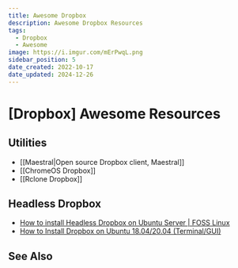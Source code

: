 ```yaml
---
title: Awesome Dropbox
description: Awesome Dropbox Resources
tags:
  - Dropbox
  - Awesome
image: https://i.imgur.com/mErPwqL.png
sidebar_position: 5
date_created: 2022-10-17
date_updated: 2024-12-26
---
```


# [Dropbox] Awesome Resources

## Utilities

- [[Maestral|Open source Dropbox client, Maestral]]
- [[ChromeOS Dropbox]]
- [[Rclone Dropbox]]

## Headless Dropbox

- [How to install Headless Dropbox on Ubuntu Server | FOSS Linux](https://www.fosslinux.com/45045/headless-dropbox-ubuntu-server.htm)
- [How to Install Dropbox on Ubuntu 18.04/20.04 (Terminal/GUI)](https://linoxide.com/install-dropbox-ubuntu)

## See Also
